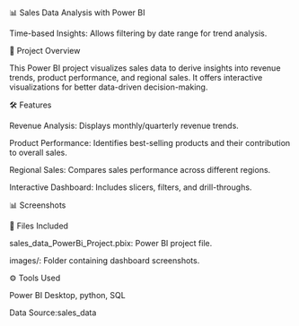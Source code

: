 📊 Sales Data Analysis with Power BI

Time-based Insights: Allows filtering by date range for trend analysis.

🚀 Project Overview

This Power BI project visualizes sales data to derive insights into revenue trends, product performance, and regional sales. It offers interactive visualizations for better data-driven decision-making.

🛠️ Features

Revenue Analysis: Displays monthly/quarterly revenue trends.

Product Performance: Identifies best-selling products and their contribution to overall sales.

Regional Sales: Compares sales performance across different regions.

Interactive Dashboard: Includes slicers, filters, and drill-throughs.

📊 Screenshots







📁 Files Included

sales_data_PowerBi_Project.pbix: Power BI project file.

images/: Folder containing dashboard screenshots.

⚙️ Tools Used

Power BI Desktop, python, SQL

Data Source:sales_data

